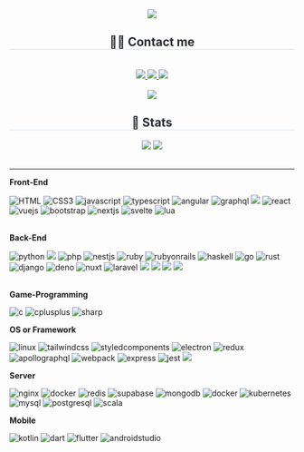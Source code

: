 <div align= "center">
    <img src="https://capsule-render.vercel.app/api?type=waving&color=auto&height=120&text=Hello,%20World!&animation=twinkling&fontColor=000000&fontSize=60" />
    </div>
    <div align= "center">
    <h2 style="border-bottom: 1px solid #d8dee4; color: #282d33;"> 🧑‍💻 Contact me </h2> <br> 
    <div align= "center"> <a href=https://thinky.tistory.com/> <img src="https://img.shields.io/badge/Tistory-000000?style=for-the-badge&logo=Tistory&logoColor=white&link=https://thinky.tistory.com/"> </a>
         <a href=mailto:wjdgh0727@gmail.com> <img src="https://img.shields.io/badge/Gmail-EA4335?style=for-the-badge&logo=Gmail&logoColor=white&link=mailto:wjdgh0727@gmail.com"> </a>
         <a href=> <img src="https://img.shields.io/badge/Notion-000000?style=for-the-badge&logo=Notion&logoColor=white&link="> </a>
          </div>  <br> 
    <div align= "center"> <a href="https://hits.seeyoufarm.com"> <img src="https://hits.seeyoufarm.com/api/count/incr/badge.svg?url=https%3A%2F%2Fgithub.com%2Fkoras02%2F&count_bg=%23000000&title_bg=%23000000&icon=github.svg&icon_color=%23FFFFFF&title=GitHub&edge_flat=false"/></a>
       </div> 
    </div>
    <div align= "center"> 
    <h2 style="border-bottom: 1px solid #d8dee4; color: #282d33;"> 🏅 Stats </h2> <div align= "center"> <img src="https://github-readme-stats.vercel.app/api?username=koras02&bg_color=180,00000000,&title_color=000000&text_color=000000"
         /> <img src="https://github-readme-stats.vercel.app/api/top-langs/?username=koras02&layout=compact&bg_color=180,00000000,&title_color=000000&text_color=000000"
           /> </div> 
    </div>
<br>
<hr>

**Front-End**
<div>
    <img alt="HTML" src="https://img.shields.io/badge/html5-E34F26?style=for-the-badge&logo=html5&logoColor=white"> 
    <img alt="CSS3" src="https://img.shields.io/badge/css3-1572B6?style=for-the-badge&logo=css3&logoColor=white"> 
    <img alt="javascript" src="https://img.shields.io/badge/javascript-F7DF1E?style=for-the-badge&logo=javascript&logoColor=white"> 
    <img alt="typescript" src="https://img.shields.io/badge/typescript-3178C6?style=for-the-badge&logo=typescript&logoColor=white"> 
    <img alt="angular" src="https://img.shields.io/badge/angular-0F0F11?style=for-the-badge&logo=angular&logoColor=white"> 
    <img alt="graphql" src="https://img.shields.io/badge/graphql-E10098?style=for-the-badge&logo=graphql&logoColor=white"> 
    <img src="https://img.shields.io/badge/jquery-0769AD?style=for-the-badge&logo=jquery&logoColor=white">
    <img alt="react" src="https://img.shields.io/badge/react-61DAFB?style=for-the-badge&logo=react&logoColor=white"> 
    <img alt="vuejs" src="https://img.shields.io/badge/vuejs-4FC08D?style=for-the-badge&logo=vuedotjs&logoColor=white"> 
    <img alt="bootstrap" src="https://img.shields.io/badge/bootstrap-7952B3?style=for-the-badge&logo=bootstrap&logoColor=white">
    <img alt="nextjs" src="https://img.shields.io/badge/nextjs-000000?style=for-the-badge&logo=nextdotjs&logoColor=white"> 
    <img alt="svelte" src="https://img.shields.io/badge/svelte-FF3E00?style=for-the-badge&logo=svelte&logoColor=white"> 
    <img alt="lua" src="https://img.shields.io/badge/lua-2C2D72?style=for-the-badge&logo=lua&logoColor=white">
  
   <br>
</div>

<br>

**Back-End**
<div>
    <img alt="python" src="https://img.shields.io/badge/python-3776AB?style=for-the-badge&logo=python&logoColor=white"> 
    <img src="https://img.shields.io/badge/java-007396?style=for-the-badge&logo=OpenJDK&logoColor=white">
    <img alt="php" src="https://img.shields.io/badge/php-777BB4?style=for-the-badge&logo=php&logoColor=white"> 
    <img alt="nestjs" src="https://img.shields.io/badge/nestjs-E0234E?style=for-the-badge&logo=nestjs&logoColor=white"> 
    <img alt="ruby" src="https://img.shields.io/badge/ruby-CC342D?style=for-the-badge&logo=ruby&logoColor=white"> 
    <img alt="rubyonrails" src="https://img.shields.io/badge/rubyonrails-D30001?style=for-the-badge&logo=rubyonrails&logoColor=white"> 
    <img alt="haskell" src="https://img.shields.io/badge/haskell-5D4F85?style=for-the-badge&logo=haskell&logoColor=white">
    <img alt="go" src="https://img.shields.io/badge/go-00ADD8?style=for-the-badge&logo=go&logoColor=white">
    <img alt="rust" src="https://img.shields.io/badge/rust-000000?style=for-the-badge&logo=rust&logoColor=white">
    <img alt="django" src="https://img.shields.io/badge/django-092E20?style=for-the-badge&logo=django&logoColor=white">
    <img alt="deno" src="https://img.shields.io/badge/deno-70FFAF?style=for-the-badge&logo=deno&logoColor=white">
    <img alt="nuxt" src="https://img.shields.io/badge/nuxt-00DC82?style=for-the-badge&logo=nuxt&logoColor=white">
    <img alt="laravel" src="https://img.shields.io/badge/laravel-FF2D20?style=for-the-badge&logo=laravel&logoColor=white">
    <img src="https://img.shields.io/badge/Node.js-339933?style=for-the-badge&logo=Node.js&logoColor=white">
    <img src="https://img.shields.io/badge/Flask-000000?style=for-the-badge&logo=Flask&logoColor=white">
    <img src="https://img.shields.io/badge/Koa-33333D?style=for-the-badge&logo=Koa&logoColor=white">
    <img src="https://img.shields.io/badge/springboot-6DB33F?style=for-the-badge&logo=springboot&logoColor=white">
    

</div>
<br>

**Game-Programming**
<div>
    <img alt="c" src="https://img.shields.io/badge/c-A8B9CC?style=for-the-badge&logo=c&logoColor=white">  
    <img alt="cplusplus" src="https://img.shields.io/badge/c++-00599C?style=for-the-badge&logo=cplusplus&logoColor=white">
    <img alt="sharp" src="https://img.shields.io/badge/csharp-9179E4?style=for-the-badge&logo=c#&logoColor=white">  
</div>

**OS or Framework**
<div>
    <img alt="linux" src="https://img.shields.io/badge/linux-FCC624?style=for-the-badge&logo=linux&logoColor=white">  
    <img alt="tailwindcss" src="https://img.shields.io/badge/tailwindcss-06B6D4?style=for-the-badge&logo=tailwindcss&logoColor=white">  
    <img alt="styledcomponents" src="https://img.shields.io/badge/styledcomponents-DB7093?style=for-the-badge&logo=styledcomponents&logoColor=white">  
    <img alt="electron" src="https://img.shields.io/badge/electron-47848F?style=for-the-badge&logo=electron&logoColor=white">  
    <img alt="redux" src="https://img.shields.io/badge/redux-764ABC?style=for-the-badge&logo=redux&logoColor=white">  
    <img alt="apollographql" src="https://img.shields.io/badge/apollographql-311C87?style=for-the-badge&logo=apollographql&logoColor=white"> 
    <img alt="webpack" src="https://img.shields.io/badge/webpack-8DD6F9?style=for-the-badge&logo=webpack&logoColor=white">  
    <img alt="express" src="https://img.shields.io/badge/express-000000?style=for-the-badge&logo=express&logoColor=white">  
    <img alt="jest" src="https://img.shields.io/badge/jest-C21325?style=for-the-badge&logo=jest&logoColor=white">
    <img src="https://img.shields.io/badge/Android-3DDC84?style=for-the-badge&logo=Android&logoColor=white">
</div>

**Server**
<div>
    <img alt="nginx" src="https://img.shields.io/badge/nginx-009639?style=for-the-badge&logo=nginx&logoColor=white">
    <img alt="docker" src="https://img.shields.io/badge/docker-2496ED?style=for-the-badge&logo=docker&logoColor=white">  
    <img alt="redis" src="https://img.shields.io/badge/redis-FF4438?style=for-the-badge&logo=redis&logoColor=white">  
    <img alt="supabase" src="https://img.shields.io/badge/supabase-3FCF8E?style=for-the-badge&logo=supabase&logoColor=white">  
    <img alt="mongodb" src="https://img.shields.io/badge/mongodb-47A248?style=for-the-badge&logo=mongodb&logoColor=white">  
    <img alt="docker" src="https://img.shields.io/badge/docker-2496ED?style=for-the-badge&logo=docker&logoColor=white">  
    <img alt="kubernetes" src="https://img.shields.io/badge/kubernetes-326CE5?style=for-the-badge&logo=kubernetes&logoColor=white">  
    <img alt="mysql" src="https://img.shields.io/badge/mysql-4479A1?style=for-the-badge&logo=mysql&logoColor=white">  
    <img alt="postgresql" src="https://img.shields.io/badge/postgresql-4169E1?style=for-the-badge&logo=postgresql&logoColor=white">  
    <img alt="scala" src="https://img.shields.io/badge/scala-DC322F?style=for-the-badge&logo=scala&logoColor=white">  
    
  
  
</div>

**Mobile**
<div>
    <img alt="kotlin" src="https://img.shields.io/badge/kotlin-7F52FF?style=for-the-badge&logo=kotlin&logoColor=white">  
    <img alt="dart" src="https://img.shields.io/badge/dart-0175C2?style=for-the-badge&logo=dart&logoColor=white">  
    <img alt="flutter" src="https://img.shields.io/badge/flutter-02569B?style=for-the-badge&logo=flutter&logoColor=white">  
    <img alt="androidstudio" src="https://img.shields.io/badge/androidstudio-3DDC84?style=for-the-badge&logo=androidstudio&logoColor=white">  
   
</div>


